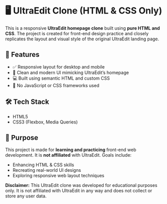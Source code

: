 # 🖥️ UltraEdit Clone (HTML & CSS Only)

This is a responsive **UltraEdit homepage clone** built using **pure HTML and CSS**. The project is created for front-end design practice and closely replicates the layout and visual style of the original UltraEdit landing page.

## 🚀 Features

- ✅ Responsive layout for desktop and mobile
- 🎨 Clean and modern UI mimicking UltraEdit’s homepage
- 💻 Built using semantic HTML and custom CSS
- 🔧 No JavaScript or CSS frameworks used

## 🛠️ Tech Stack

- HTML5
- CSS3 (Flexbox, Media Queries)

## 🎯 Purpose

This project is made for **learning and practicing** front-end web development. It is **not affiliated** with UltraEdit. Goals include:

- Enhancing HTML & CSS skills
- Recreating real-world UI designs
- Exploring responsive web layout techniques

**Disclaimer:** This UltraEdit clone was developed for educational purposes only. It is not affiliated with UltraEdit in any way and does not collect or store any user data.
